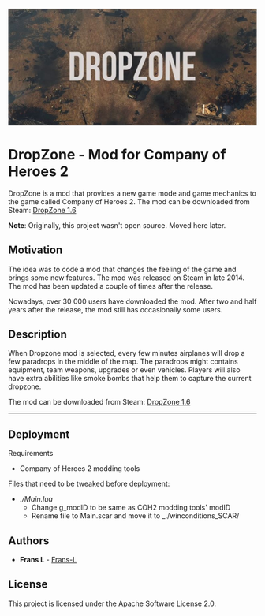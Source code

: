 <p align="center">
  <img src="https://github.com/Frans-L/DropZone/blob/master/images/icon.jpg?raw=true" alt="Screenshot"/>
</p>

# DropZone - Mod for Company of Heroes 2

DropZone is a mod that provides a new game mode and game mechanics to the game called Company of Heroes 2.  The mod can be downloaded from Steam: [DropZone 1.6](https://steamcommunity.com/sharedfiles/filedetails/?id=356017805)

**Note**: Originally, this project wasn't open source. Moved here later.

## Motivation

The idea was to code a mod that changes the feeling of the game and brings some new features. The mod was released on Steam in late 2014. The mod has been updated a couple of times after the release. 

Nowadays, over 30 000 users have downloaded the mod. After two and half years after the release, the mod still has occasionally some users. 


## Description

When Dropzone mod is selected, every few minutes airplanes will drop a few paradrops in the middle of the map. The paradrops might contains equipment, team weapons, upgrades or even vehicles. Players will also have extra abilities like smoke bombs that help them to capture the current dropzone. 

The mod can be downloaded from Steam: [DropZone 1.6](https://steamcommunity.com/sharedfiles/filedetails/?id=356017805)

---

## Deployment

Requirements
 
* Company of Heroes 2 modding tools

Files that need to be tweaked before deployment:

*  *./Main.lua*
    * Change g_modID to be same as COH2 modding tools' modID
    * Rename file to Main.scar and move it to _./winconditions_SCAR/



## Authors

* **Frans L** - [Frans-L](https://github.com/Frans-L)


## License

This project is licensed under the Apache Software License 2.0.
